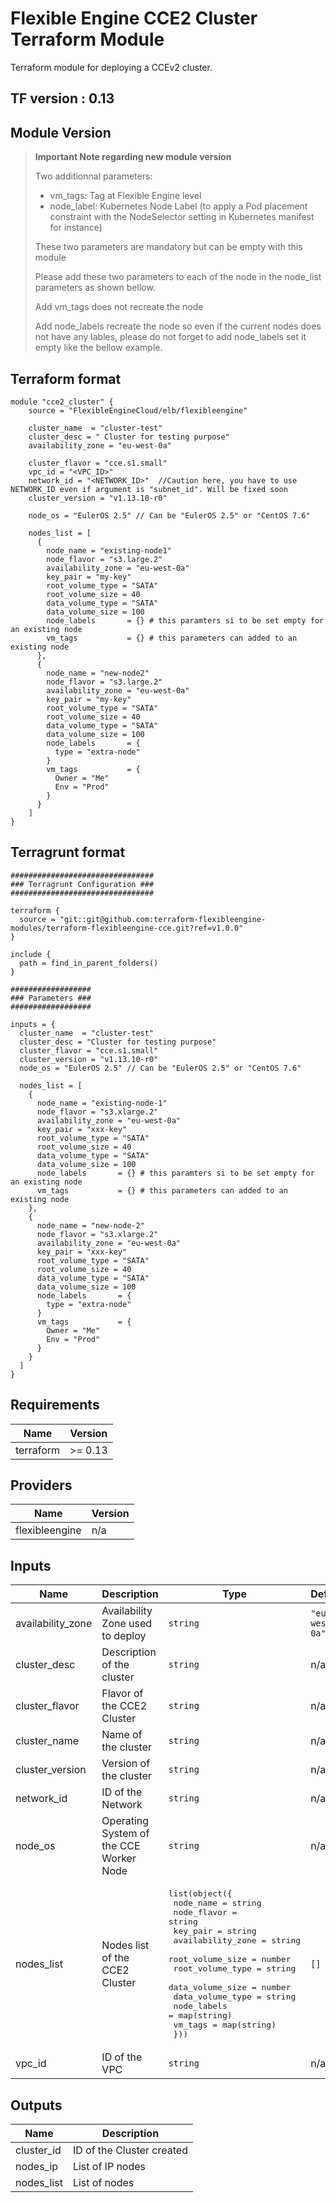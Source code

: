 # Flexible Engine CCE2 Cluster Terraform Module

Terraform module for deploying a CCEv2 cluster.

## TF version : 0.13


## Module Version

> **Important Note regarding new module version**
>
> Two additionnal parameters:
> - vm_tags: Tag at Flexible Engine level
> - node_label: Kubernetes Node Label (to apply a Pod placement constraint with the NodeSelector setting in Kubernetes manifest for instance)
>
> These two parameters are mandatory but can be empty with this module
>
> Please add these two parameters to each of the node in the node_list parameters as shown bellow.
>
>  Add vm_tags does not recreate the node
>
> Add node_labels recreate the node so even if the current nodes does not have any lables, please do not forget to add node_labels set it empty like the bellow example.

## Terraform format
```hcl
module "cce2_cluster" {
    source = "FlexibleEngineCloud/elb/flexibleengine"
 
    cluster_name  = "cluster-test"
    cluster_desc = " Cluster for testing purpose"
    availability_zone = "eu-west-0a"

    cluster_flavor = "cce.s1.small"
    vpc_id = "<VPC_ID>"
    network_id = "<NETWORK_ID>"  //Caution here, you have to use NETWORK_ID even if argument is "subnet_id". Will be fixed soon
    cluster_version = "v1.13.10-r0"

    node_os = "EulerOS 2.5" // Can be "EulerOS 2.5" or "CentOS 7.6"
 
    nodes_list = [
      {
        node_name = "existing-node1"
        node_flavor = "s3.large.2"
        availability_zone = "eu-west-0a"
        key_pair = "my-key"
        root_volume_type = "SATA"
        root_volume_size = 40
        data_volume_type = "SATA"
        data_volume_size = 100
        node_labels       = {} # this paramters si to be set empty for an existing node
        vm_tags           = {} # this parameters can added to an existing node
      },
      {
        node_name = "new-node2"
        node_flavor = "s3.large.2"
        availability_zone = "eu-west-0a"
        key_pair = "my-key"
        root_volume_type = "SATA"
        root_volume_size = 40
        data_volume_type = "SATA"
        data_volume_size = 100
        node_labels       = {
          type = "extra-node"
        }
        vm_tags           = {
          Owner = "Me"
          Env = "Prod"
        }
      }
    ]
}
```

## Terragrunt format
```hcl
################################
### Terragrunt Configuration ###
################################

terraform {
  source = "git::git@github.com:terraform-flexibleengine-modules/terraform-flexibleengine-cce.git?ref=v1.0.0"
}

include {
  path = find_in_parent_folders()
}

##################
### Parameters ###
##################

inputs = {
  cluster_name  = "cluster-test"
  cluster_desc = "Cluster for testing purpose"
  cluster_flavor = "cce.s1.small"
  cluster_version = "v1.13.10-r0"
  node_os = "EulerOS 2.5" // Can be "EulerOS 2.5" or "CentOS 7.6"

  nodes_list = [
    {
      node_name = "existing-node-1"
      node_flavor = "s3.xlarge.2"
      availability_zone = "eu-west-0a"
      key_pair = "xxx-key"
      root_volume_type = "SATA"
      root_volume_size = 40
      data_volume_type = "SATA"
      data_volume_size = 100
      node_labels       = {} # this paramters si to be set empty for an existing node
      vm_tags           = {} # this parameters can added to an existing node
    },
    {
      node_name = "new-node-2"
      node_flavor = "s3.xlarge.2"
      availability_zone = "eu-west-0a"
      key_pair = "xxx-key"
      root_volume_type = "SATA"
      root_volume_size = 40
      data_volume_type = "SATA"
      data_volume_size = 100
      node_labels       = {
        type = "extra-node"
      }
      vm_tags           = {
        Owner = "Me"
        Env = "Prod"
      }
    }
  ]
}
```

## Requirements

| Name | Version |
|------|---------|
| terraform | >= 0.13 |

## Providers

| Name | Version |
|------|---------|
| flexibleengine | n/a |

## Inputs

| Name | Description | Type | Default | Required |
|------|-------------|------|---------|:--------:|
| availability\_zone | Availability Zone used to deploy | `string` | `"eu-west-0a"` | no |
| cluster\_desc | Description of the cluster | `string` | n/a | yes |
| cluster\_flavor | Flavor of the CCE2 Cluster | `string` | n/a | yes |
| cluster\_name | Name of the cluster | `string` | n/a | yes |
| cluster\_version | Version of the cluster | `string` | n/a | yes |
| network\_id | ID of the Network | `string` | n/a | yes |
| node\_os | Operating System of the CCE Worker Node | `string` | n/a | yes |
| nodes\_list | Nodes list of the CCE2 Cluster | <pre>list(object({<br>    node_name         = string<br>    node_flavor       = string<br>    key_pair          = string<br>    availability_zone = string<br>    root_volume_size  = number<br>    root_volume_type  = string<br>    data_volume_size  = number<br>    data_volume_type  = string<br>    node_labels       = map(string)<br>    vm_tags           = map(string)<br>  }))</pre> | `[]` | no |
| vpc\_id | ID of the VPC | `string` | n/a | yes |

## Outputs

| Name | Description |
|------|-------------|
| cluster\_id | ID of the Cluster created |
| nodes\_ip | List of IP nodes |
| nodes\_list | List of nodes |
